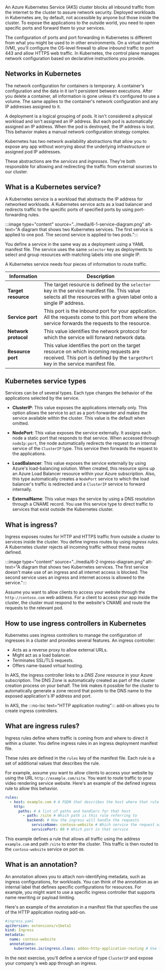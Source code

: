 An Azure Kubernetes Service (AKS) cluster blocks all inbound traffic from the internet to the cluster to assure network security. Deployed workloads in Kubernetes are, by default, not accessible by anyone but those inside the cluster. To expose the applications to the outside world, you need to open specific ports and forward them to your services.

The configuration of ports and port forwarding in Kubernetes is different from what you might be used to in other environments. On a virtual machine (VM), you'll configure the OS-level firewall to allow inbound traffic to port 443 and allow HTTPS web traffic. In Kubernetes, the control plane manages network configuration based on declarative instructions you provide.

## Networks in Kubernetes

The network configuration for containers is temporary. A container's configuration and the data in it isn't persistent between executions. After you delete a container, all information is gone unless it's configured to use a volume. The same applies to the container's network configuration and any IP addresses assigned to it.

A deployment is a logical grouping of pods. It isn't considered a physical workload and isn't assigned an IP address. But each pod is automatically assigned an IP address. When the pod is destroyed, the IP address is lost. This behavior makes a manual network configuration strategy complex.

Kubernetes has two network availability abstractions that allow you to expose any app without worrying about the underlying infrastructure or assigned pod IP addresses.

These abstractions are the *services* and *ingresses*. They're both responsible for allowing and redirecting the traffic from external sources to our cluster.

## What is a Kubernetes service?

A Kubernetes service is a workload that abstracts the IP address for networked workloads. A Kubernetes service acts as a load balancer and redirects traffic to the specific ports of specified ports by using port-forwarding rules.

:::image type="content" source="../media/6-1-service-diagram.png" alt-text="A diagram that shows two Kubernetes services. The first service is applied to one pod. The second service is applied to two pods.":::

You define a service in the same way as a deployment using a YAML manifest file. The service uses the same `selector` key as deployments to select and group resources with matching labels into one single IP.

A Kubernetes service needs four pieces of information to route traffic.

| Information | Description |
| --- | --- |
| **Target resource** | The target resource is defined by the `selector` key in the service manifest file. This value selects all the resources with a given label onto a single IP address. |
| **Service port** | This port is the inbound port for your application. All the requests come to this port from where the service forwards the requests to the resource. |
| **Network protocol**| This value identifies the network protocol for which the service will forward network data. |
| **Resource port** | This value identifies the port on the target resource on which incoming requests are received. This port is defined by the `targetPort` key in the service manifest file.

## Kubernetes service types

Services can be of several types. Each type changes the behavior of the applications selected by the service.

- **ClusterIP**: This value exposes the applications internally only. This option allows the service to act as a port-forwarder and makes the service available within the cluster. This value is the default when omitted.

- **NodePort**: This value exposes the service externally. It assigns each node a static port that responds to that service. When accessed through `nodeIp:port`, the node automatically redirects the request to an internal service of the `ClusterIP` type. This service then forwards the request to the applications.

- **LoadBalancer**: This value exposes the service externally by using Azure's load-balancing solution. When created, this resource spins up an Azure Load Balancer resource within your Azure subscription. Also, this type automatically creates a `NodePort` service to which the load balancer's traffic is redirected and a `ClusterIP` service to forward internally.

- **ExternalName**: This value maps the service by using a DNS resolution through a CNAME record. You use this service type to direct traffic to services that exist outside the Kubernetes cluster.

## What is ingress?

Ingress exposes routes for HTTP and HTTPS traffic from outside a cluster to services inside the cluster. You define ingress routes by using *ingress rules*. A Kubernetes cluster rejects all incoming traffic without these routes defined.

:::image type="content" source="../media/6-2-ingress-diagram.png" alt-text="A diagram that shows two Kubernetes services. The first service doesn't make use of an ingress and all internet access is blocked. The second service uses an ingress and internet access is allowed to the service.":::

Assume you want to allow clients to access your website through the `http://contoso.com` web address. For a client to access your app inside the cluster, the cluster must respond to the website's CNAME and route the requests to the relevant pod.

## How to use ingress controllers in Kubernetes

Kubernetes uses ingress controllers to manage the configuration of ingresses in a cluster and provides several features. An ingress controller:

- Acts as a reverse proxy to allow external URLs.
- Might act as a load balancer.
- Terminates SSL/TLS requests.
- Offers name-based virtual hosting.

In AKS, the ingress controller links to a _DNS Zone_ resource in your Azure subscription. The DNS Zone is automatically created as part of the cluster creation process on your behalf. The link makes it possible for the cluster to automatically generate a zone record that points to the DNS name to the exposed application's IP address and port.

In AKS, the :::no-loc text="HTTP application routing"::: add-on allows you to create ingress controllers.

## What are ingress rules?

Ingress rules define where traffic is coming from and where to direct it within a cluster. You define ingress rules in an ingress deployment manifest file.

These rules are defined in the `rules` key of the manifest file. Each rule is a set of additional values that describes the rule.

For example, assume you want to allow clients to access your website by using the URL `http://example.com/site`. You want to route traffic to your video rendering service website. Here's an example of the defined ingress rule to allow this behavior.

```yaml
rules:
  - host: example.com # A FQDN that describes the host where that rule should be applied
    http:
      paths: # A list of paths and handlers for that host
        - path: /site # Which path is this rule referring to
          backend: # How the ingress will handle the requests
            serviceName: contoso-website # Which service the request will be forwarded to
            servicePort: 80 # Which port in that service
```

This example defines a rule that allows all traffic using the address `example.com` and path `/site` to enter the cluster. This traffic is then routed to the `contoso-website` service on port `80`.

## What is an annotation?

An annotation allows you to attach non-identifying metadata, such as ingress configurations, for workloads. You can think of the annotation as an internal label that defines specific configurations for resources. For example, you might want to use a specific ingress controller that supports name rewriting or payload limiting.

Here's an example of the annotation in a manifest file that specifies the use of the HTTP application routing add-on.

```yaml
#ingress.yaml
apiVersion: extensions/v1beta1
kind: Ingress
metadata:
  name: contoso-website
  annotations:
    kubernetes.io/ingress.class: addon-http-application-routing # Use the HTTP application routing add-on
```

In the next exercise, you'll define a service of type `ClusterIP` and expose your company's web app through an ingress.
